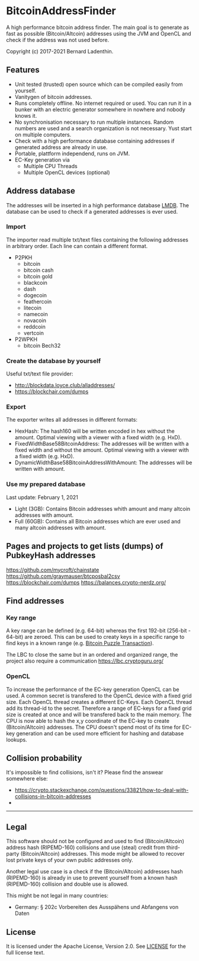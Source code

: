 # BitcoinAddressFinder
A high performance bitcoin address finder.
The main goal is to generate as fast as possible (Bitcoin/Altcoin) addresses using the JVM and OpenCL and check if the address was not used before.

Copyright (c) 2017-2021 Bernard Ladenthin.

## Features
* Unit tested (trusted) open source which can be compiled easily from yourself.
* Vanitygen of bitcoin addresses.
* Runs completely offline. No internet required or used. You can run it in a bunker with an electric generator somewhere in nowhere and nobody knows it.
* No synchronisation necessary to run multiple instances. Random numbers are used and a search organization is not necessary. Yust start on multiple computers.
* Check with a high performance database containing addresses if generated address are already in use.
* Portable, plattform independend, runs on JVM.
* EC-Key generation via
  * Multiple CPU Threads
  * Multiple OpenCL devices (optional)

## Address database
The addresses will be inserted in a high performance database [LMDB](https://github.com/LMDB).
The database can be used to check if a generated addresses is ever used.

### Import
The importer read multiple txt/text files containing the following addresses in arbitrary order. Each line can contain a different format.
* P2PKH
  * bitcoin
  * bitcoin cash
  * bitcoin gold
  * blackcoin
  * dash
  * dogecoin
  * feathercoin
  * litecoin
  * namecoin
  * novacoin
  * reddcoin
  * vertcoin
* P2WPKH
  * bitcoin Bech32

### Create the database by yourself
Useful txt/text file provider:
* http://blockdata.loyce.club/alladdresses/
* https://blockchair.com/dumps

### Export
The exporter writes all addresses in different formats:
* HexHash: The hash160 will be written encoded in hex without the amount. Optimal viewing with a viewer with a fixed width (e.g. HxD).
* FixedWidthBase58BitcoinAddress: The addresses will be written with a fixed width and without the amount. Optimal viewing with a viewer with a fixed width (e.g. HxD).
* DynamicWidthBase58BitcoinAddressWithAmount: The addresses will be written with amount.

### Use my prepared database
Last update: February 1, 2021
* Light (3GB): Contains Bitcoin addresses whith amount and many altcoin addresses with amount.
* Full (60GB): Contains all Bitcoin addresses which are ever used and many altcoin addresses with amount.

## Pages and projects to get lists (dumps) of PubkeyHash addresses
https://github.com/mycroft/chainstate
https://github.com/graymauser/btcposbal2csv
https://blockchair.com/dumps
https://balances.crypto-nerdz.org/

## Find addresses

### Key range
A key range can be defined (e.g. 64-bit) whereas the first 192-bit (256-bit - 64-bit) are zeroed. This can be used to creaty keys in a specific range to find keys in a known range (e.g. [Bitcoin Puzzle Transaction](https://privatekeys.pw/puzzles/bitcoin-puzzle-tx)).

The LBC to close the same but in an ordered and organized range, the project also require a communication https://lbc.cryptoguru.org/

### OpenCL
To increase the performance of the EC-key generation OpenCL can be used.
A common secret is transfered to the OpenCL device with a fixed grid size. Each OpenCL thread creates a different EC-Keys. Each OpenCL thread add its thread-id to the secret. Therefore a range of EC-keys for a fixed grid size is created at once and will be transfered back to the main memory.
The CPU is now able to hash the x,y coordinate of the EC-key to create (Bitcoin/Altcoin) addresses.
The CPU doesn't spend most of its time for EC-key generation and can be used more efficient for hashing and database lookups.

## Collision probability
It's impossible to find collisions, isn't it? 
Please find the answear somewhere else:
* https://crypto.stackexchange.com/questions/33821/how-to-deal-with-collisions-in-bitcoin-addresses
* 

-----
## Legal
This software should not be configured and used to find (Bitcoin/Altcoin) address hash (RIPEMD-160) collisions and use (steal) credit from third-party (Bitcoin/Altcoin) addresses.
This mode might be allowed to recover lost private keys of your own public addresses only.

Another legal use case is a check if the (Bitcoin/Altcoin) addresses hash (RIPEMD-160) is already in use to prevent yourself from a known hash (RIPEMD-160) collision and double use is allowed.

This might be not legal in many countries:
* Germany: § 202c Vorbereiten des Ausspähens und Abfangens von Daten 

## License

It is licensed under the Apache License, Version 2.0. See [LICENSE](LICENSE) for the full license text.
